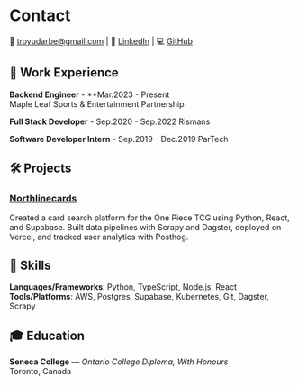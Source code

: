 # Contact

<p>
📧 <a href="mailto:troyudarbe@gmail.com">troyudarbe@gmail.com</a> | 🏢 <a href="https://www.linkedin.com/in/troyudarbe/">LinkedIn</a> | 💻 <a href="https://github.com/troyudarbe">GitHub</a>
</p>

## 💼 Work Experience

**Backend Engineer** - **Mar.2023 - Present  
Maple Leaf Sports & Entertainment Partnership

**Full Stack Developer** - Sep.2020 - Sep.2022
Rismans

**Software Developer Intern** - Sep.2019 - Dec.2019
ParTech



## 🛠 Projects

### [Northlinecards](https://www.northlinecards.ca)  
Created a card search platform for the One Piece TCG using Python, React, and Supabase. Built data pipelines with Scrapy and Dagster, deployed on Vercel, and tracked user analytics with Posthog.



## 🧠 Skills

**Languages/Frameworks**: Python, TypeScript, Node.js, React  
**Tools/Platforms**: AWS, Postgres, Supabase, Kubernetes, Git, Dagster, Scrapy



## 🎓 Education

**Seneca College** — *Ontario College Diploma, With Honours*  
Toronto, Canada


